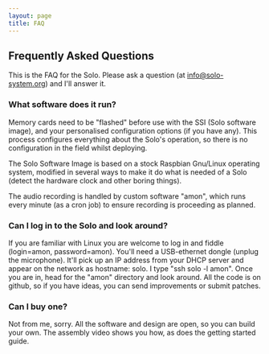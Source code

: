 ```yaml
---
layout: page
title: FAQ
---
```


## Frequently Asked Questions

This is the FAQ for the Solo.  Please ask a question (at
info@solo-system.org) and I'll answer it.


### What software does it run?

Memory cards need to be "flashed" before use with the SSI (Solo
software image), and your personalised configuration options (if you
have any).  This process configures everything about the Solo's
operation, so there is no configuration in the field whilst deploying.

The Solo Software Image is based on a stock Raspbian Gnu/Linux
operating system, modified in several ways to make it do what is
needed of a Solo (detect the hardware clock and other boring things).

The audio recording is handled by custom software "amon", which runs
every minute (as a cron job) to ensure recording is proceeding as
planned.


### Can I log in to the Solo and look around?

If you are familiar with Linux you are welcome to log in and fiddle
(login=amon, password=amon). You'll need a USB-ethernet dongle (unplug
the microphone).  It'll pick up an IP address from your DHCP server
and appear on the network as hostname: solo.  I type "ssh solo -l
amon".  Once you are in, head for the "amon" directory and look
around.  All the code is on github, so if you have ideas, you can
send improvements or submit patches.  

### Can I buy one?

Not from me, sorry.  All the software and design are open, so you can
build your own.  The assembly video shows you how, as does the getting
started guide.  

